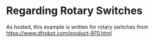 # Regarding Rotary Switches
As hosted, this example is written for rotary switches from https://www.dfrobot.com/product-970.html 